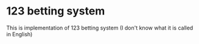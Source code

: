 # 123 betting system

This is implementation of 123 betting system (I don't know what it is called in English)
